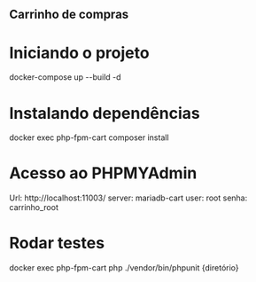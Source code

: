 ## Carrinho de compras

# Iniciando o projeto
docker-compose up --build -d


# Instalando dependências
docker exec php-fpm-cart composer install

# Acesso ao PHPMYAdmin

Url: http://localhost:11003/
server: mariadb-cart
user: root
senha: carrinho_root

# Rodar testes
docker exec php-fpm-cart php ./vendor/bin/phpunit {diretório}
